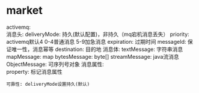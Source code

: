 # market

activemq:    
    消息头:
        deliveryMode: 持久(默认配置)，非持久（mq宕机消息丢失）
        priority: activemq默认4 0-4普通消息 5-9加急消息
        expiration: 过期时间
        messageId: 保证唯一性，消息幂等
        destination: 目的地
    消息体:
        textMessage: 字符串消息
        mapMessage: map
        bytesMessage: byte[]
        streamMessage: java流消息
        ObjectMessage: 可序列号对象
    消息属性:    
        property: 标记消息属性
        
    可靠性: deliveryMode设置持久(默认)
        
    
        

